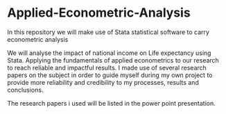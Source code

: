 # Applied-Econometric-Analysis
In this repository we will make use of Stata statistical software to carry econometric analysis

We will analyse the impact of national income on Life expectancy using Stata. Applying 
the fundamentals of applied econometrics to our research to reach reliable and 
impactful results. I made use of several research papers on the subject in order
to guide myself during my own project to provide more reliability and credibility
to my processes, results and conclusions.

The research papers i used will be listed in the power point 
presentation.
